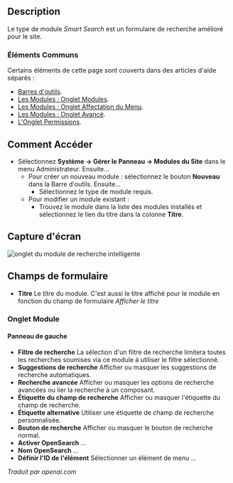 <!-- Filename: Help4.x:Site_Modules:_Smart_Search  / Display title: Modules : Recherche intelligente -->

## Description

Le type de module *Smart Search* est un formulaire de recherche amélioré pour le site.

### Éléments Communs

Certains éléments de cette page sont couverts dans des articles d'aide séparés :

* [Barres d'outils](jdocmanual?article=help/common-elements/toolbars).
* [Les Modules : Onglet Modules](jdocmanual?article=help/modules/modules-module-tab).
* [Les Modules : Onglet Affectation du Menu](jdocmanual?article=help/modules/modules-menu-assignment-tab).
* [Les Modules : Onglet Avancé](jdocmanual?article=help/modules/modules-advanced-tab).
* [L'Onglet Permissions](jdocmanual?article=help/common-elements/edit-permissions).

## Comment Accéder

- Sélectionnez **Système → Gérer le Panneau → Modules du Site** dans le menu Administrateur. Ensuite...
  - Pour créer un nouveau module : sélectionnez le bouton **Nouveau** dans la Barre d'outils. Ensuite...
    - Sélectionnez le type de module requis.
  - Pour modifier un module existant :
    - Trouvez le module dans la liste des modules installés et sélectionnez le lien du titre dans la colonne **Titre**.

## Capture d'écran

![onglet du module de recherche intelligente](../../../fr/images/modules-site/modules-smart-search-module-tab.png)

## Champs de formulaire

- **Titre** Le titre du module. C'est aussi le titre affiché pour le module en fonction du champ de formulaire *Afficher le titre*

### Onglet Module

#### Panneau de gauche

- **Filtre de recherche** La sélection d'un filtre de recherche limitera toutes les recherches soumises via ce module à utiliser le filtre sélectionné.
- **Suggestions de recherche** Afficher ou masquer les suggestions de recherche automatiques.
- **Recherche avancée** Afficher ou masquer les options de recherche avancées ou lier la recherche à un composant.
- **Étiquette du champ de recherche** Afficher ou masquer l'étiquette du champ de recherche.
- **Étiquette alternative** Utiliser une étiquette de champ de recherche personnalisée.
- **Bouton de recherche** Afficher ou masquer le bouton de recherche normal.
- **Activer OpenSearch** ...
- **Nom OpenSearch** ...
- **Définir l'ID de l'élément** Sélectionner un élément de menu ...

*Traduit par openai.com*

